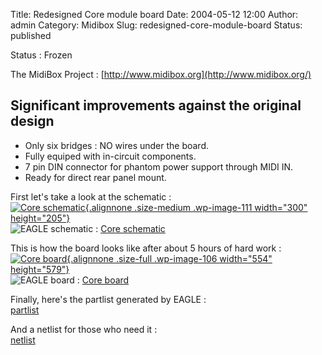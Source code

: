 Title: Redesigned Core module board
Date: 2004-05-12 12:00
Author: admin
Category: Midibox
Slug: redesigned-core-module-board
Status: published

Status : Frozen

The MidiBox Project : [http://www.midibox.org](http://www.midibox.org/)

Significant improvements against the original design
----------------------------------------------------

-   Only six bridges : NO wires under the board.
-   Fully equiped with in-circuit components.
-   7 pin DIN connector for phantom power support through MIDI IN.
-   Ready for direct rear panel mount.

First let's take a look at the schematic :  
[![Core
schematic](http://raphael.doursenaud.fr/wp-content/uploads/schematic-300x205.png "Core schematic"){.alignnone
.size-medium .wp-image-111 width="300"
height="205"}](http://raphael.doursenaud.fr/wp-content/uploads/schematic.png)  
![EAGLE schematic](file:///images/sch.png) : [Core
schematic](http://raphael.doursenaud.fr/wp-content/uploads/core.sch)

This is how the board looks like after about 5 hours of hard work :  
[![Core
board](http://raphael.doursenaud.fr/wp-content/uploads/board.png "Core board"){.alignnone
.size-full .wp-image-106 width="554"
height="579"}](http://raphael.doursenaud.fr/wp-content/uploads/board.png)  
![EAGLE board](file:///images/brd.png) : [Core
board](http://raphael.doursenaud.fr/wp-content/uploads/core.brd)

Finally, here's the partlist generated by EAGLE :  
[partlist](http://raphael.doursenaud.fr/wp-content/uploads/partlist.txt)

And a netlist for those who need it :  
[netlist](http://raphael.doursenaud.fr/wp-content/uploads/netlist.txt)
